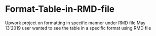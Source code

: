 # Format-Table-in-RMD-file
Upwork project on formatting in specific manner under RMD file
May 13'2019 user wanted to see the table in a specific format using RMD file
